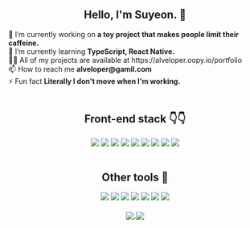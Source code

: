 <div align="center">
  <h2>Hello, I'm Suyeon. 👋 </h2>
  <div align="left">
    🔭 I’m currently working on <b>a toy project that makes people limit their caffeine.</b>
    <br />
    🌱 I’m currently learning <b>TypeScript, React Native.</b>
    <br />
    👨‍💻 All of my projects are available at https://alveloper.oopy.io/portfolio
    <br />
    📫 How to reach me <b>alveloper@gamil.com</b>
    <br />
    ⚡ Fun fact <b>Literally I don't move when I'm working.</b>
  </div>
  <br />
  <h2>Front-end stack 👇👇</h2>
  <img src="https://img.shields.io/badge/HTML-E34F26?style=flat-square&logo=HTML5&logoColor=white"/>
  <img src="https://img.shields.io/badge/CSS3-1572B6?style=flat-square&logo=CSS3&logoColor=white"/>
  <img src="https://img.shields.io/badge/JavaScript-F7DF1E?style=flat-square&logo=JavaScript&logoColor=white"/>
  <img src="https://img.shields.io/badge/React-61DAFB?style=flat-square&logo=React&logoColor=white"/>
  <img src="https://img.shields.io/badge/npm-CB3837?style=flat-square&logo=npm&logoColor=white"/>
  <img src="https://img.shields.io/badge/yarn-2C8EBB?style=flat-square&logo=yarn&logoColor=white"/>
  <img src="https://img.shields.io/badge/ESLint-4B32C3?style=flat-square&logo=ESLint&logoColor=white"/>
  <img src="https://img.shields.io/badge/Prettier-F7B93E?style=flat-square&logo=Prettier&logoColor=white"/>
  <img src="https://img.shields.io/badge/Expo-000020?style=flat-square&logo=Expo&logoColor=white"/>
  <br />
  <br />
  <h2>Other tools 🤝 </h2> 
  <img src="https://img.shields.io/badge/Figma-F24E1E?style=flat-square&logo=Figma&logoColor=white"/>
  <img src="https://img.shields.io/badge/Git-F05032?style=flat-square&logo=Git&logoColor=white"/>
  <img src="https://img.shields.io/badge/GitHub-181717?style=flat-square&logo=GitHub&logoColor=white"/>
  <img src="https://img.shields.io/badge/Postman-FF6C37?style=flat-square&logo=Postman&logoColor=white"/> 
  <img src="https://img.shields.io/badge/Slack-4A154B?style=flat-square&logo=Slack&logoColor=white"/>
  <img src="https://img.shields.io/badge/Firebase-FFCA28?style=flat-square&logo=Firebase&logoColor=white"/>
  <img src="https://img.shields.io/badge/Visual Studio Code-007ACC?style=flat-square&logo=Visual Studio Code&logoColor=white"/>
  <br />
  <br />
  <a href="https://github.com/alveloper/github-readme-stats">
    <img align="center" src="https://github-readme-stats.vercel.app/api?username=alveloper&theme=vision-friendly-dark&show_icons=true" />
  </a>
  <a href="https://github.com/alveloper/github-readme-stats">
    <img align="center" src="https://github-readme-stats.vercel.app/api/top-langs/?username=alveloper&layout=compact&theme=vision-friendly-dark&show_icons=true" />
  </a>
  
  <br />
</div>
